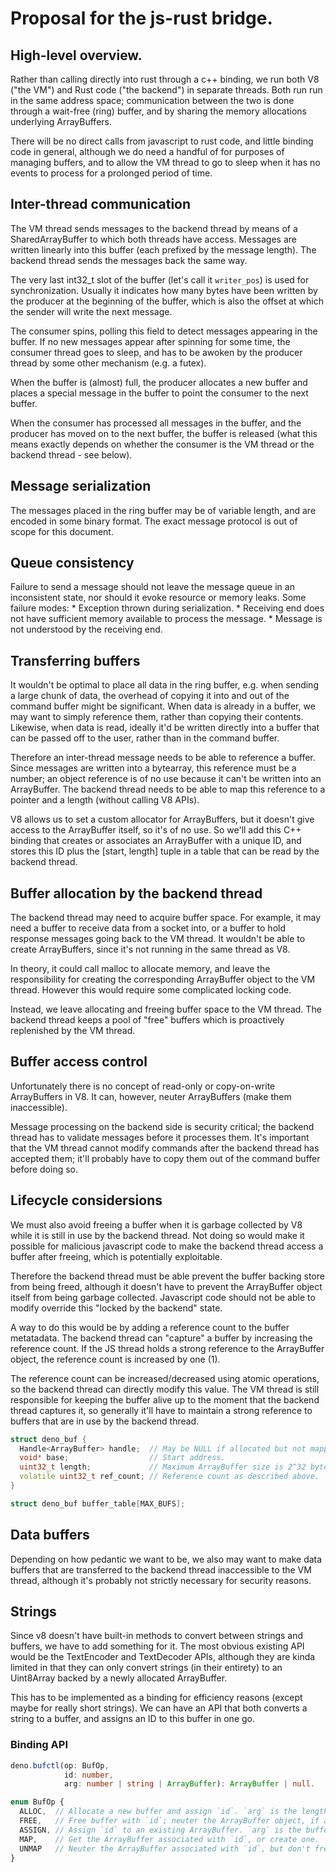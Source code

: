 # Proposal for the js-rust bridge.

## High-level overview.

Rather than calling directly into rust through a c++ binding, we run both V8
("the VM") and Rust code ("the backend") in separate threads. Both run run in
the same address space; communication between the two is done through a
wait-free (ring) buffer, and by sharing the memory allocations underlying
ArrayBuffers.

There will be no direct calls from javascript to rust code, and little binding
code in general, although we do need a handful of for purposes of managing
buffers, and to allow the VM thread to go to sleep when it has no events to
process for a prolonged period of time.

## Inter-thread communication

The VM thread sends messages to the backend thread by means of a
SharedArrayBuffer to which both threads have access. Messages are written
linearly into this buffer (each prefixed by the message length). The backend
thread sends the messages back the same way.

The very last int32_t slot of the buffer (let's call it `writer_pos`) is used
for synchronization. Usually it indicates how many bytes have been written by
the producer at the beginning of the buffer, which is also the offset at which
the sender will write the next message.

The consumer spins, polling this field to detect messages appearing in the
buffer. If no new messages appear after spinning for some time, the consumer
thread goes to sleep, and has to be awoken by the producer thread by some other
mechanism (e.g. a futex).

When the buffer is (almost) full, the producer allocates a new buffer and places
a special message in the buffer to point the consumer to the next buffer.

When the consumer has processed all messages in the buffer, and the producer has
moved on to the next buffer, the buffer is released (what this means exactly
depends on whether the consumer is the VM thread or the backend thread - see
below).

## Message serialization

The messages placed in the ring buffer may be of variable length, and are
encoded in some binary format. The exact message protocol is out of scope for
this document.

## Queue consistency

Failure to send a message should not leave the message queue in an inconsistent
state, nor should it evoke resource or memory leaks. Some failure modes: *
Exception thrown during serialization. * Receiving end does not have sufficient
memory available to process the message. * Message is not understood by the
receiving end.

## Transferring buffers

It wouldn't be optimal to place all data in the ring buffer, e.g. when sending a
large chunk of data, the overhead of copying it into and out of the command
buffer might be significant. When data is already in a buffer, we may want to
simply reference them, rather than copying their contents. Likewise, when data
is read, ideally it'd be written directly into a buffer that can be passed off
to the user, rather than in the command buffer.

Therefore an inter-thread message needs to be able to reference a buffer. Since
messages are written into a bytearray, this reference must be a number; an
object reference is of no use because it can't be written into an ArrayBuffer.
The backend thread needs to be able to map this reference to a pointer and a
length (without calling V8 APIs).

V8 allows us to set a custom allocator for ArrayBuffers, but it doesn't give
access to the ArrayBuffer itself, so it's of no use. So we'll add this C++
binding that creates or associates an ArrayBuffer with a unique ID, and stores
this ID plus the [start, length] tuple in a table that can be read by the
backend thread.

## Buffer allocation by the backend thread

The backend thread may need to acquire buffer space. For example, it may need a
buffer to receive data from a socket into, or a buffer to hold response messages
going back to the VM thread. It wouldn't be able to create ArrayBuffers, since
it's not running in the same thread as V8.

In theory, it could call malloc to allocate memory, and leave the responsibility
for creating the corresponding ArrayBuffer object to the VM thread. However this
would require some complicated locking code.

Instead, we leave allocating and freeing buffer space to the VM thread. The
backend thread keeps a pool of "free" buffers which is proactively replenished
by the VM thread.

## Buffer access control

Unfortunately there is no concept of read-only or copy-on-write ArrayBuffers in
V8. It can, however, neuter ArrayBuffers (make them inaccessible).

Message processing on the backend side is security critical; the backend thread
has to validate messages before it processes them. It's important that the VM
thread cannot modify commands after the backend thread has accepted them; it'll
probably have to copy them out of the command buffer before doing so.

## Lifecycle considersions

We must also avoid freeing a buffer when it is garbage collected by V8 while it
is still in use by the backend thread. Not doing so would make it possible for
malicious javascript code to make the backend thread access a buffer after
freeing, which is potentially exploitable.

Therefore the backend thread must be able prevent the buffer backing store from
being freed, although it doesn't have to prevent the ArrayBuffer object itself
from being garbage collected. Javascript code should not be able to modify
override this "locked by the backend" state.

A way to do this would be by adding a reference count to the buffer metatadata.
The backend thread can "capture" a buffer by increasing the reference count. If
the JS thread holds a strong reference to the ArrayBuffer object, the reference
count is increased by one (1).

The reference count can be increased/decreased using atomic operations, so the
backend thread can directly modify this value. The VM thread is still
responsible for keeping the buffer alive up to the moment that the backend
thread captures it, so generally it'll have to maintain a strong reference to
buffers that are in use by the backend thread.

```cpp
struct deno_buf {
  Handle<ArrayBuffer> handle;  // May be NULL if allocated but not mapped.
  void* base;                  // Start address.
  uint32_t length;             // Maximum ArrayBuffer size is 2^32 bytes.
  volatile uint32_t ref_count; // Reference count as described above.
}

struct deno_buf buffer_table[MAX_BUFS];
```

## Data buffers

Depending on how pedantic we want to be, we also may want to make data buffers
that are transferred to the backend thread inaccessible to the VM thread,
although it's probably not strictly necessary for security reasons.

## Strings

Since v8 doesn't have built-in methods to convert between strings and buffers,
we have to add something for it. The most obvious existing API would be the
TextEncoder and TextDecoder APIs, although they are kinda limited in that they
can only convert strings (in their entirety) to an Uint8Array backed by a newly
allocated ArrayBuffer.

This has to be implemented as a binding for efficiency reasons (except maybe for
really short strings). We can have an API that both converts a string to a
buffer, and assigns an ID to this buffer in one go.

### Binding API

```ts
deno.bufctl(op: BufOp,
            id: number,
            arg: number | string | ArrayBuffer): ArrayBuffer | null.

enum BufOp {
  ALLOC,  // Allocate a new buffer and assign `id`. `arg` is the length.
  FREE,   // Free buffer with `id`; neuter the ArrayBuffer object, if any.
  ASSIGN, // Assign `id` to an existing ArrayBuffer. `arg` is the buffer.
  MAP,    // Get the ArrayBuffer associated with `id`, or create one.  
  UNMAP   // Neuter the ArrayBuffer associated with `id`, but don't free.
}
```
